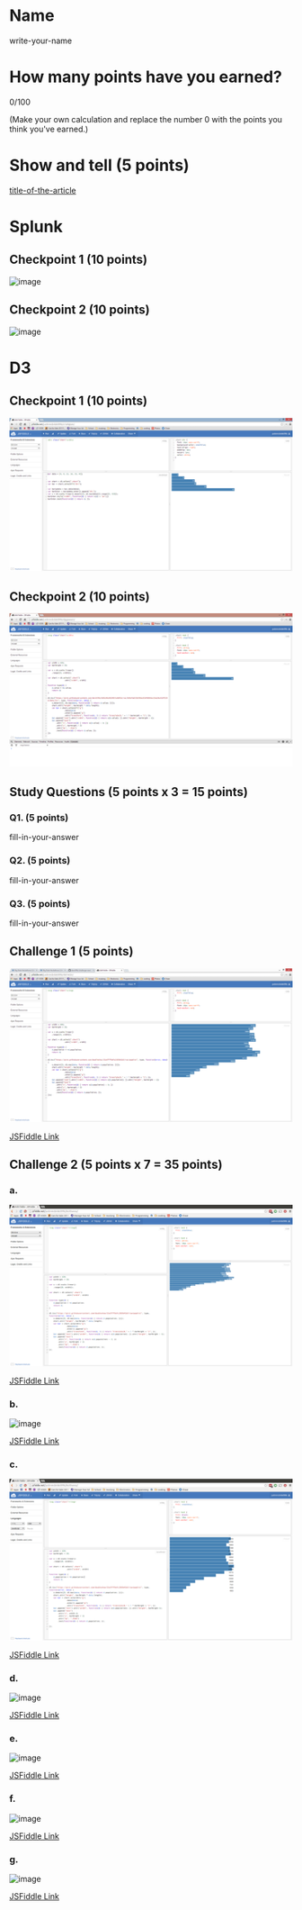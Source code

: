 # Name

write-your-name

# How many points have you earned?

0/100

(Make your own calculation and replace the number 0 with the points you think you've earned.)

# Show and tell (5 points)

[title-of-the-article](http://link-to-an-interesting-news-article-about-big-data)

# Splunk

## Checkpoint 1 (10 points)

![image](image.png?raw=true)

## Checkpoint 2 (10 points)

![image](image.png?raw=true)

# D3

## Checkpoint 1 (10 points)

![image](week1d3cp1.png)

## Checkpoint 2 (10 points)

![image](week1d3cp2.png)

## Study Questions (5 points x 3 = 15 points)

### Q1. (5 points)

fill-in-your-answer

### Q2. (5 points)

fill-in-your-answer

### Q3. (5 points)

fill-in-your-answer


## Challenge 1 (5 points)

![image](week1d3c1.png)

[JSFiddle Link](http://jsfiddle.net/justinmcbride599z/cgck4was/)

## Challenge 2 (5 points x 7 = 35 points)

### a. 

![image](week1d3c2a.png)

[JSFiddle Link](http://jsfiddle.net/justinmcbride599z/6c45wvsu/)

### b.

![image](image.png?raw=true)

[JSFiddle Link]()

### c.

![image](week1d3c2c.png)

[JSFiddle Link](http://jsfiddle.net/justinmcbride599z/52m67jeu/)

### d.

![image](image.png?raw=true)

[JSFiddle Link](http://jsfiddle.net/justinmcbride599z/fbzwntjm/)

### e.

![image](image.png?raw=true)

[JSFiddle Link](http://jsfiddle.net/replace-this-path)

### f.

![image](image.png?raw=true)

[JSFiddle Link](http://jsfiddle.net/replace-this-path)


### g.

![image](image.png?raw=true)

[JSFiddle Link](http://jsfiddle.net/replace-this-path)
